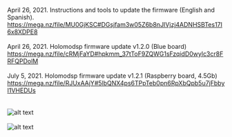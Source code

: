 April 26, 2021. Instructions and tools to update the firmware (English and Spanish).
https://mega.nz/file/MU0GjKSC#DGsjfam3w05Z6b8nJIVjzj4ADNHSBTes17I6x8XDPE8
<br><br>
April 26, 2021. Holomodsp firmware update v1.2.0 (Blue board)<br>
https://mega.nz/file/cRMjFaYD#hpkmm_37tToF9ZQWG1sFzqidD0wylc3cr8FRFQPDolM
<br><br>
July 5, 2021. Holomodsp firmware update v1.2.1 (Raspberry board, 4.5Gb)<br>
https://mega.nz/file/RJUxAAjY#5lbQNX4ps6TPpTeb0pn6RpXbQpb5u7jFbbyI1VHEDUs
<br><br><br>
![alt text](https://i.imgur.com/wT0RC9V.jpg) <br><br>
![alt text](https://i.imgur.com/kl1yYZC.jpg) <br><br>


